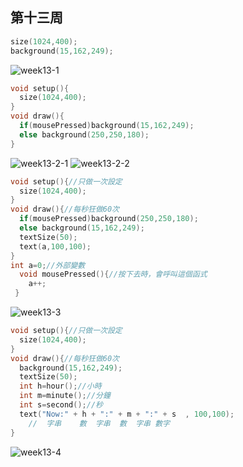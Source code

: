 ## 第十三周

```c
size(1024,400);
background(15,162,249);
```
![week13-1](https://user-images.githubusercontent.com/71545492/119076033-6fab0500-ba24-11eb-8efd-cfd8c273cc9e.png)


```c
void setup(){
  size(1024,400);
}
void draw(){
  if(mousePressed)background(15,162,249);
  else background(250,250,180);
}
```
![week13-2-1](https://user-images.githubusercontent.com/71545492/119075740-e72c6480-ba23-11eb-98b3-acd8a7bcee33.png)
![week13-2-2](https://user-images.githubusercontent.com/71545492/119075742-e85d9180-ba23-11eb-9de6-fc3683e4f74a.png)

```c
void setup(){//只做一次設定
  size(1024,400);
}
void draw(){//每秒狂做60次
  if(mousePressed)background(250,250,180);
  else background(15,162,249);
  textSize(50);
  text(a,100,100);
}
int a=0;//外部變數
  void mousePressed(){//按下去時，會呼叫這個函式
    a++;
 }
 ```
![week13-3](https://user-images.githubusercontent.com/71545492/119075829-09be7d80-ba24-11eb-8635-64aeea049cf1.png)


```c
void setup(){//只做一次設定
  size(1024,400);
}
void draw(){//每秒狂做60次
  background(15,162,249);
  textSize(50);
  int h=hour();//小時
  int m=minute();//分鐘
  int s=second();//秒
  text("Now:" + h + ":" + m + ":" + s  , 100,100);
    //  字串    數  字串  數  字串 數字
}
```
![week13-4](https://user-images.githubusercontent.com/71545492/119075820-06c38d00-ba24-11eb-95e0-ecd1db7a2e42.png)

